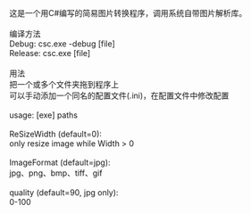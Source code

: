 这是一个用C#编写的简易图片转换程序，调用系统自带图片解析库。<br>
<br>
编译方法<br>
Debug:   csc.exe -debug [file]<br>
Release: csc.exe [file]<br>
<br>
用法<br>
把一个或多个文件夹拖到程序上<br>
可以手动添加一个同名的配置文件(.ini)，在配置文件中修改配置<br>
<br>
usage: [exe] paths <br>
<br>
ReSizeWidth (default=0):<br>
only resize image while Width > 0<br>
<br>
ImageFormat (default=jpg):<br>
jpg、png、bmp、tiff、gif<br>
<br>
quality (default=90, jpg only):<br>
0-100<br>
<br>
